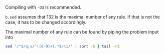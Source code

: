 Compiling with `-O3` is recommended.

`b.sed` assumes that 132 is the maximal number of any rule. If that is not the
case, it has to be changed accordingly.

The maximal number of any rule can be found by piping the problem input into
```sh
sed '/^$/q;s/^([0-9]+).*$/\1/' | sort -h | tail -n1
```
